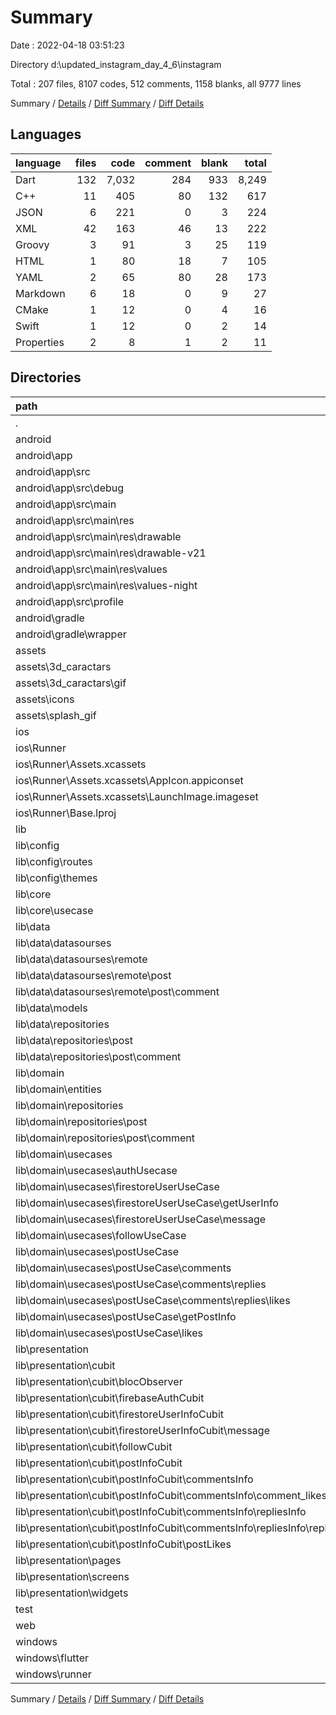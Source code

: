 # Summary

Date : 2022-04-18 03:51:23

Directory d:\updated_instagram_day_4_6\instagram

Total : 207 files,  8107 codes, 512 comments, 1158 blanks, all 9777 lines

Summary / [Details](details.md) / [Diff Summary](diff.md) / [Diff Details](diff-details.md)

## Languages
| language | files | code | comment | blank | total |
| :--- | ---: | ---: | ---: | ---: | ---: |
| Dart | 132 | 7,032 | 284 | 933 | 8,249 |
| C++ | 11 | 405 | 80 | 132 | 617 |
| JSON | 6 | 221 | 0 | 3 | 224 |
| XML | 42 | 163 | 46 | 13 | 222 |
| Groovy | 3 | 91 | 3 | 25 | 119 |
| HTML | 1 | 80 | 18 | 7 | 105 |
| YAML | 2 | 65 | 80 | 28 | 173 |
| Markdown | 6 | 18 | 0 | 9 | 27 |
| CMake | 1 | 12 | 0 | 4 | 16 |
| Swift | 1 | 12 | 0 | 2 | 14 |
| Properties | 2 | 8 | 1 | 2 | 11 |

## Directories
| path | files | code | comment | blank | total |
| :--- | ---: | ---: | ---: | ---: | ---: |
| . | 207 | 8,107 | 512 | 1,158 | 9,777 |
| android | 13 | 199 | 48 | 37 | 284 |
| android\app | 9 | 157 | 47 | 26 | 230 |
| android\app\src | 7 | 61 | 44 | 10 | 115 |
| android\app\src\debug | 1 | 4 | 3 | 1 | 8 |
| android\app\src\main | 5 | 53 | 38 | 8 | 99 |
| android\app\src\main\res | 4 | 26 | 32 | 6 | 64 |
| android\app\src\main\res\drawable | 1 | 4 | 7 | 2 | 13 |
| android\app\src\main\res\drawable-v21 | 1 | 4 | 7 | 2 | 13 |
| android\app\src\main\res\values | 1 | 9 | 9 | 1 | 19 |
| android\app\src\main\res\values-night | 1 | 9 | 9 | 1 | 19 |
| android\app\src\profile | 1 | 4 | 3 | 1 | 8 |
| android\gradle | 1 | 5 | 1 | 1 | 7 |
| android\gradle\wrapper | 1 | 5 | 1 | 1 | 7 |
| assets | 35 | 43 | 0 | 1 | 44 |
| assets\3d_caractars | 1 | 1 | 0 | 0 | 1 |
| assets\3d_caractars\gif | 1 | 1 | 0 | 0 | 1 |
| assets\icons | 33 | 41 | 0 | 1 | 42 |
| assets\splash_gif | 1 | 1 | 0 | 0 | 1 |
| ios | 7 | 222 | 2 | 9 | 233 |
| ios\Runner | 7 | 222 | 2 | 9 | 233 |
| ios\Runner\Assets.xcassets | 3 | 148 | 0 | 4 | 152 |
| ios\Runner\Assets.xcassets\AppIcon.appiconset | 1 | 122 | 0 | 1 | 123 |
| ios\Runner\Assets.xcassets\LaunchImage.imageset | 2 | 26 | 0 | 3 | 29 |
| ios\Runner\Base.lproj | 2 | 61 | 2 | 2 | 65 |
| lib | 135 | 7,023 | 274 | 926 | 8,223 |
| lib\config | 2 | 39 | 6 | 5 | 50 |
| lib\config\routes | 1 | 25 | 6 | 3 | 34 |
| lib\config\themes | 1 | 14 | 0 | 2 | 16 |
| lib\core | 4 | 32 | 0 | 5 | 37 |
| lib\core\usecase | 1 | 20 | 0 | 4 | 24 |
| lib\data | 17 | 930 | 31 | 141 | 1,102 |
| lib\data\datasourses | 7 | 376 | 26 | 69 | 471 |
| lib\data\datasourses\remote | 7 | 376 | 26 | 69 | 471 |
| lib\data\datasourses\remote\post | 4 | 207 | 19 | 39 | 265 |
| lib\data\datasourses\remote\post\comment | 2 | 125 | 0 | 25 | 150 |
| lib\data\models | 5 | 208 | 0 | 30 | 238 |
| lib\data\repositories | 5 | 346 | 5 | 42 | 393 |
| lib\data\repositories\post | 3 | 169 | 0 | 22 | 191 |
| lib\data\repositories\post\comment | 2 | 104 | 0 | 15 | 119 |
| lib\domain | 41 | 448 | 0 | 141 | 589 |
| lib\domain\entities | 5 | 40 | 0 | 8 | 48 |
| lib\domain\repositories | 6 | 66 | 0 | 18 | 84 |
| lib\domain\repositories\post | 3 | 31 | 0 | 6 | 37 |
| lib\domain\repositories\post\comment | 2 | 19 | 0 | 4 | 23 |
| lib\domain\usecases | 30 | 342 | 0 | 115 | 457 |
| lib\domain\usecases\authUsecase | 3 | 34 | 0 | 11 | 45 |
| lib\domain\usecases\firestoreUserUseCase | 10 | 120 | 0 | 40 | 160 |
| lib\domain\usecases\firestoreUserUseCase\getUserInfo | 4 | 46 | 0 | 16 | 62 |
| lib\domain\usecases\firestoreUserUseCase\message | 2 | 22 | 0 | 8 | 30 |
| lib\domain\usecases\followUseCase | 2 | 20 | 0 | 8 | 28 |
| lib\domain\usecases\postUseCase | 14 | 167 | 0 | 56 | 223 |
| lib\domain\usecases\postUseCase\comments | 8 | 98 | 0 | 32 | 130 |
| lib\domain\usecases\postUseCase\comments\replies | 4 | 52 | 0 | 16 | 68 |
| lib\domain\usecases\postUseCase\comments\replies\likes | 2 | 26 | 0 | 8 | 34 |
| lib\domain\usecases\postUseCase\getPostInfo | 3 | 32 | 0 | 12 | 44 |
| lib\domain\usecases\postUseCase\likes | 2 | 24 | 0 | 8 | 32 |
| lib\presentation | 68 | 5,328 | 188 | 597 | 6,113 |
| lib\presentation\cubit | 27 | 734 | 49 | 208 | 991 |
| lib\presentation\cubit\blocObserver | 1 | 3 | 30 | 6 | 39 |
| lib\presentation\cubit\firebaseAuthCubit | 2 | 61 | 0 | 16 | 77 |
| lib\presentation\cubit\firestoreUserInfoCubit | 8 | 241 | 19 | 60 | 320 |
| lib\presentation\cubit\firestoreUserInfoCubit\message | 2 | 49 | 12 | 15 | 76 |
| lib\presentation\cubit\followCubit | 2 | 48 | 0 | 14 | 62 |
| lib\presentation\cubit\postInfoCubit | 14 | 381 | 0 | 112 | 493 |
| lib\presentation\cubit\postInfoCubit\commentsInfo | 8 | 209 | 0 | 61 | 270 |
| lib\presentation\cubit\postInfoCubit\commentsInfo\comment_likes | 2 | 54 | 0 | 15 | 69 |
| lib\presentation\cubit\postInfoCubit\commentsInfo\repliesInfo | 4 | 103 | 0 | 30 | 133 |
| lib\presentation\cubit\postInfoCubit\commentsInfo\repliesInfo\replyLikes | 2 | 49 | 0 | 15 | 64 |
| lib\presentation\cubit\postInfoCubit\postLikes | 2 | 49 | 0 | 14 | 63 |
| lib\presentation\pages | 17 | 2,426 | 60 | 219 | 2,705 |
| lib\presentation\screens | 1 | 86 | 0 | 7 | 93 |
| lib\presentation\widgets | 23 | 2,082 | 79 | 163 | 2,324 |
| test | 1 | 14 | 10 | 7 | 31 |
| web | 2 | 115 | 18 | 8 | 141 |
| windows | 11 | 416 | 80 | 135 | 631 |
| windows\flutter | 3 | 20 | 9 | 15 | 44 |
| windows\runner | 8 | 396 | 71 | 120 | 587 |

Summary / [Details](details.md) / [Diff Summary](diff.md) / [Diff Details](diff-details.md)
